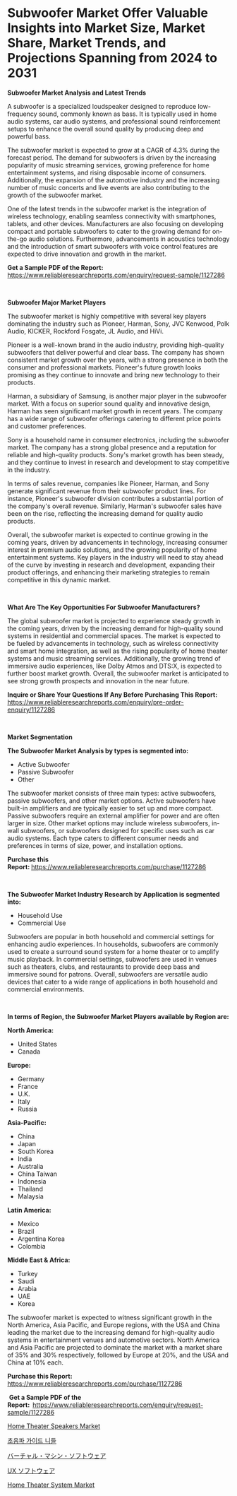 <p><h1>Subwoofer Market Offer Valuable Insights into Market Size, Market Share, Market Trends, and Projections Spanning from 2024 to 2031</h1></p><p><strong>Subwoofer Market Analysis and Latest Trends</strong></p>
<p><p>A subwoofer is a specialized loudspeaker designed to reproduce low-frequency sound, commonly known as bass. It is typically used in home audio systems, car audio systems, and professional sound reinforcement setups to enhance the overall sound quality by producing deep and powerful bass.</p><p>The subwoofer market is expected to grow at a CAGR of 4.3% during the forecast period. The demand for subwoofers is driven by the increasing popularity of music streaming services, growing preference for home entertainment systems, and rising disposable income of consumers. Additionally, the expansion of the automotive industry and the increasing number of music concerts and live events are also contributing to the growth of the subwoofer market.</p><p>One of the latest trends in the subwoofer market is the integration of wireless technology, enabling seamless connectivity with smartphones, tablets, and other devices. Manufacturers are also focusing on developing compact and portable subwoofers to cater to the growing demand for on-the-go audio solutions. Furthermore, advancements in acoustics technology and the introduction of smart subwoofers with voice control features are expected to drive innovation and growth in the market.</p></p>
<p><strong>Get a Sample PDF of the Report:&nbsp;</strong> <a href="https://www.reliableresearchreports.com/enquiry/request-sample/1127286">https://www.reliableresearchreports.com/enquiry/request-sample/1127286</a></p>
<p>&nbsp;</p>
<p><strong>Subwoofer Major Market Players</strong></p>
<p><p>The subwoofer market is highly competitive with several key players dominating the industry such as Pioneer, Harman, Sony, JVC Kenwood, Polk Audio, KICKER, Rockford Fosgate, JL Audio, and HiVi.</p><p>Pioneer is a well-known brand in the audio industry, providing high-quality subwoofers that deliver powerful and clear bass. The company has shown consistent market growth over the years, with a strong presence in both the consumer and professional markets. Pioneer's future growth looks promising as they continue to innovate and bring new technology to their products.</p><p>Harman, a subsidiary of Samsung, is another major player in the subwoofer market. With a focus on superior sound quality and innovative design, Harman has seen significant market growth in recent years. The company has a wide range of subwoofer offerings catering to different price points and customer preferences.</p><p>Sony is a household name in consumer electronics, including the subwoofer market. The company has a strong global presence and a reputation for reliable and high-quality products. Sony's market growth has been steady, and they continue to invest in research and development to stay competitive in the industry.</p><p>In terms of sales revenue, companies like Pioneer, Harman, and Sony generate significant revenue from their subwoofer product lines. For instance, Pioneer's subwoofer division contributes a substantial portion of the company's overall revenue. Similarly, Harman's subwoofer sales have been on the rise, reflecting the increasing demand for quality audio products.</p><p>Overall, the subwoofer market is expected to continue growing in the coming years, driven by advancements in technology, increasing consumer interest in premium audio solutions, and the growing popularity of home entertainment systems. Key players in the industry will need to stay ahead of the curve by investing in research and development, expanding their product offerings, and enhancing their marketing strategies to remain competitive in this dynamic market.</p></p>
<p>&nbsp;</p>
<p><strong>What Are The Key Opportunities For Subwoofer Manufacturers?</strong></p>
<p><p>The global subwoofer market is projected to experience steady growth in the coming years, driven by the increasing demand for high-quality sound systems in residential and commercial spaces. The market is expected to be fueled by advancements in technology, such as wireless connectivity and smart home integration, as well as the rising popularity of home theater systems and music streaming services. Additionally, the growing trend of immersive audio experiences, like Dolby Atmos and DTS:X, is expected to further boost market growth. Overall, the subwoofer market is anticipated to see strong growth prospects and innovation in the near future.</p></p>
<p><strong>Inquire or Share Your Questions If Any Before Purchasing This Report:</strong> <a href="https://www.reliableresearchreports.com/enquiry/pre-order-enquiry/1127286">https://www.reliableresearchreports.com/enquiry/pre-order-enquiry/1127286</a></p>
<p>&nbsp;</p>
<p><strong>Market Segmentation</strong></p>
<p><strong>The Subwoofer Market Analysis by types is segmented into:</strong></p>
<p><ul><li>Active Subwoofer</li><li>Passive Subwoofer</li><li>Other</li></ul></p>
<p><p>The subwoofer market consists of three main types: active subwoofers, passive subwoofers, and other market options. Active subwoofers have built-in amplifiers and are typically easier to set up and more compact. Passive subwoofers require an external amplifier for power and are often larger in size. Other market options may include wireless subwoofers, in-wall subwoofers, or subwoofers designed for specific uses such as car audio systems. Each type caters to different consumer needs and preferences in terms of size, power, and installation options.</p></p>
<p><strong>Purchase this Report:&nbsp;</strong><a href="https://www.reliableresearchreports.com/purchase/1127286">https://www.reliableresearchreports.com/purchase/1127286</a></p>
<p>&nbsp;</p>
<p><strong>The Subwoofer Market Industry Research by Application is segmented into:</strong></p>
<p><ul><li>Household Use</li><li>Commercial Use</li></ul></p>
<p><p>Subwoofers are popular in both household and commercial settings for enhancing audio experiences. In households, subwoofers are commonly used to create a surround sound system for a home theater or to amplify music playback. In commercial settings, subwoofers are used in venues such as theaters, clubs, and restaurants to provide deep bass and immersive sound for patrons. Overall, subwoofers are versatile audio devices that cater to a wide range of applications in both household and commercial environments.</p></p>
<p>&nbsp;</p>
<p><strong>In terms of Region, the Subwoofer Market Players available by Region are:</strong></p>
<p>
    <p> <strong> North America: </strong>
        <ul>
            <li>United States</li>
            <li>Canada</li>
        </ul>
        </p> 
    <p> <strong> Europe: </strong>
        <ul>
            <li>Germany</li>
            <li>France</li>
            <li>U.K.</li>
            <li>Italy</li>
            <li>Russia</li>
        </ul>
        </p> 
    <p> <strong> Asia-Pacific: </strong>
        <ul>
            <li>China</li>
            <li>Japan</li>
            <li>South Korea</li>
            <li>India</li>
            <li>Australia</li>
            <li>China Taiwan</li>
            <li>Indonesia</li>
            <li>Thailand</li>
            <li>Malaysia</li>
        </ul>
        </p> 
    <p> <strong> Latin America: </strong>
        <ul>
            <li>Mexico</li>
            <li>Brazil</li>
            <li>Argentina Korea</li>
            <li>Colombia</li>
        </ul>
        </p> 
    <p> <strong> Middle East & Africa: </strong>
        <ul>
            <li>Turkey</li>
            <li>Saudi</li>
            <li>Arabia</li>
            <li>UAE</li>
            <li>Korea</li>
        </ul>
    </p>
    </p>
<p><p>The subwoofer market is expected to witness significant growth in the North America, Asia Pacific, and Europe regions, with the USA and China leading the market due to the increasing demand for high-quality audio systems in entertainment venues and automotive sectors. North America and Asia Pacific are projected to dominate the market with a market share of 35% and 30% respectively, followed by Europe at 20%, and the USA and China at 10% each.</p></p>
<p><strong>Purchase this Report: </strong><a href="https://www.reliableresearchreports.com/purchase/1127286">https://www.reliableresearchreports.com/purchase/1127286</a></p>
<p>&nbsp;<strong>Get a Sample PDF of the Report:&nbsp;&nbsp;</strong><a href="https://www.reliableresearchreports.com/enquiry/request-sample/1127286">https://www.reliableresearchreports.com/enquiry/request-sample/1127286</a></p>
<p><strong></strong></p>
<p><p><a href="https://github.com/kosella/Market-Research-Report-List-2/blob/main/home-theater-speakers-market.md">Home Theater Speakers Market</a></p><p><a href="https://github.com/JackieFauhey9089475/Market-Research-Report-List-1/blob/main/477254910290.md">초음파 가이드 니들</a></p><p><a href="https://github.com/oqoeusbvpadwjs08/Market-Research-Report-List-1/blob/main/561682211330.md">バーチャル・マシン・ソフトウェア</a></p><p><a href="https://github.com/AaronVargas43/Market-Research-Report-List-1/blob/main/259530311331.md">UX ソフトウェア</a></p><p><a href="https://github.com/nathandecarvalho/Market-Research-Report-List-2/blob/main/home-theater-system-market.md">Home Theater System Market</a></p></p>